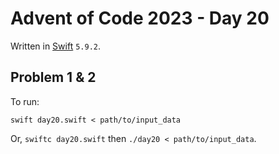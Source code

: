 # Advent of Code 2023 - Day 20

Written in [Swift](https://developer.apple.com/swift/) `5.9.2`.

## Problem 1 & 2

To run:

`swift day20.swift < path/to/input_data`

Or, `swiftc day20.swift` then `./day20 < path/to/input_data`.

